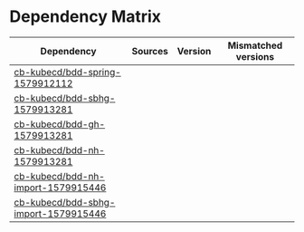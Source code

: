 # Dependency Matrix

Dependency | Sources | Version | Mismatched versions
---------- | ------- | ------- | -------------------
[cb-kubecd/bdd-spring-1579912112](https://github.com/cb-kubecd/bdd-spring-1579912112.git) |  | []() | 
[cb-kubecd/bdd-sbhg-1579913281](https://github.com/cb-kubecd/bdd-sbhg-1579913281.git) |  | []() | 
[cb-kubecd/bdd-gh-1579913281](https://github.com/cb-kubecd/bdd-gh-1579913281.git) |  | []() | 
[cb-kubecd/bdd-nh-1579913281](https://github.com/cb-kubecd/bdd-nh-1579913281.git) |  | []() | 
[cb-kubecd/bdd-nh-import-1579915446](https://github.com/cb-kubecd/bdd-nh-import-1579915446.git) |  | []() | 
[cb-kubecd/bdd-sbhg-import-1579915446](https://github.com/cb-kubecd/bdd-sbhg-import-1579915446.git) |  | []() | 
